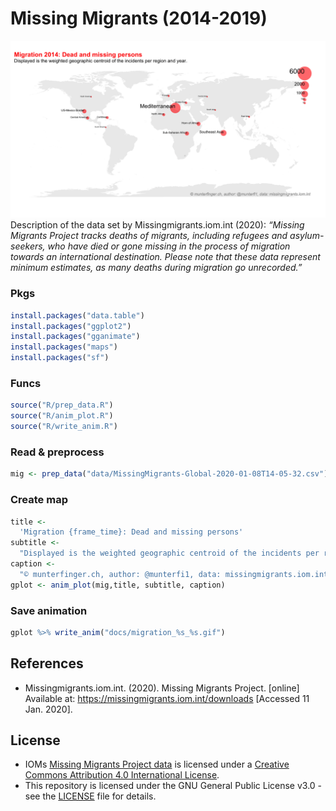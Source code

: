 # Missing Migrants (2014-2019)
![](docs/migration_2014_2019.gif)
Description of the data set by Missingmigrants.iom.int (2020): *“Missing Migrants Project tracks deaths of migrants, including refugees and asylum-seekers, who have died or gone missing in the process of migration towards an international destination. Please note that these data represent minimum estimates, as many deaths during migration go unrecorded.”*

### Pkgs
``` r
install.packages("data.table")
install.packages("ggplot2")
install.packages("gganimate")
install.packages("maps")
install.packages("sf")
```

### Funcs
``` r
source("R/prep_data.R") 
source("R/anim_plot.R")
source("R/write_anim.R") 
```

### Read & preprocess
``` r
mig <- prep_data("data/MissingMigrants-Global-2020-01-08T14-05-32.csv")
```

### Create map
``` r
title <- 
  'Migration {frame_time}: Dead and missing persons'
subtitle <- 
  "Displayed is the weighted geographic centroid of the incidents per region and year."
caption <- 
  "© munterfinger.ch, author: @munterfi1, data: missingmigrants.iom.int"
gplot <- anim_plot(mig,title, subtitle, caption)
```

### Save animation
``` r
gplot %>% write_anim("docs/migration_%s_%s.gif")
```

## References
* Missingmigrants.iom.int. (2020). Missing Migrants Project. [online] Available at: https://missingmigrants.iom.int/downloads [Accessed 11 Jan. 2020].

## License
* IOMs [Missing Migrants Project data](https://missingmigrants.iom.int/downloads) is licensed under a [Creative Commons Attribution 4.0 International License](https://creativecommons.org/licenses/by/4.0/).
* This repository is licensed under the GNU General Public License v3.0 - see the [LICENSE](LICENSE) file for details.